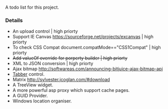 A todo list for this project.

### Details ###
  * An upload control | high priorty
  * Support IE Canvas https://sourceforge.net/projects/excanvas | high priorty
  * To check CSS Compat document.compatMode=="CSS1Compat" | high priorty
  * ~~Add valueOf override for porperty builder | high priorty~~
  * XML to JSON conversion | high priorty
  * Ajax bitmap http://softwareas.com/announcing-bitjuice-ajax-bitmap-api
  * [Tabber](Tabber.md) control.
  * Matrix http://sylvester.jcoglan.com/#download
  * A TreeView widget.
  * A more powerful asp proxy which support cache pages.
  * A GUID Provider.
  * Windows location organiser.